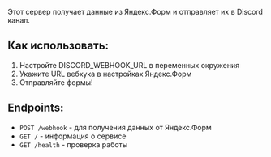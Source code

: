 Этот сервер получает данные из Яндекс.Форм и отправляет их в Discord канал.

## Как использовать:
1. Настройте DISCORD_WEBHOOK_URL в переменных окружения
2. Укажите URL вебхука в настройках Яндекс.Форм
3. Отправляйте формы!

## Endpoints:
- `POST /webhook` - для получения данных от Яндекс.Форм
- `GET /` - информация о сервисе  
- `GET /health` - проверка работы
